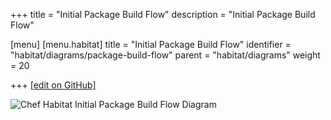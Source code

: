 +++
title = "Initial Package Build Flow"
description = "Initial Package Build Flow"

[menu]
  [menu.habitat]
    title = "Initial Package Build Flow"
    identifier = "habitat/diagrams/package-build-flow"
    parent = "habitat/diagrams"
    weight = 20

+++
[\[edit on GitHub\]](https://github.com/habitat-sh/habitat/blob/main/components/docs-chef-io/content/habitat/package_build_flow.md)

![Chef Habitat Initial Package Build Flow Diagram](/images/habitat/habitat-initial-package-build-flow.png)

